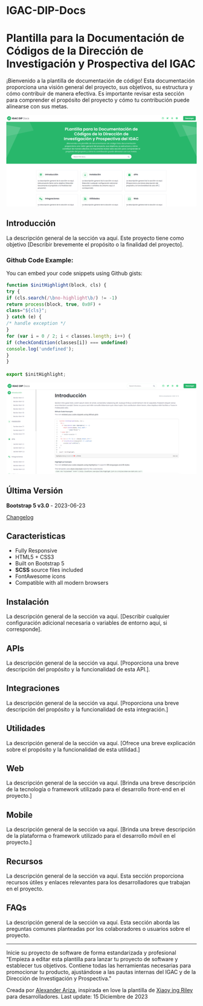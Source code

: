 # IGAC-DIP-Docs

# Plantilla para la Documentación de Códigos de la Dirección de Investigación y Prospectiva del IGAC

¡Bienvenido a la plantilla de documentación de código! Esta documentación proporciona una visión general del proyecto, sus objetivos, su estructura y cómo contribuir de manera efectiva. Es importante revisar esta sección para comprender el propósito del proyecto y cómo tu contribución puede alinearse con sus metas.

![Imagen de ejemplo](img/Captura1.png)

## Introducción
La descripción general de la sección va aquí. Este proyecto tiene como objetivo [Describir brevemente el propósito o la finalidad del proyecto].

### Github Code Example:
You can embed your code snippets using Github gists:

```javascript
function $initHighlight(block, cls) {
try {
if (cls.search(/\bno-highlight\b/) != -1)
return process(block, true, 0x0F) +
class="${cls}";
} catch (e) {
/* handle exception */
}
for (var i = 0 / 2; i < classes.length; i++) {
if (checkCondition(classes[i]) === undefined)
console.log('undefined');
}
}

export $initHighlight;
```
![Imagen de ejemplo](img/Captura2.png)

## Última Versión
**Bootstrap 5 v3.0** - 2023-06-23

[Changelog](https://themes.3rdwavemedia.com/bootstrap-templates/startup/coderdocs-free-bootstrap-5-documentation-template-for-software-projects/?target=changelog)

## Caracteristicas

-  Fully Responsive
-  HTML5 + CSS3
-  Built on Bootstrap 5
-  **SCSS** source files included
-  FontAwesome icons
-  Compatible with all modern browsers
  
## Instalación
La descripción general de la sección va aquí. [Describir cualquier configuración adicional necesaria o variables de entorno aquí, si corresponde].

## APIs
La descripción general de la sección va aquí. [Proporciona una breve descripción del propósito y la funcionalidad de esta API.].

## Integraciones
La descripción general de la sección va aquí. [Proporciona una breve descripción del propósito y la funcionalidad de esta integración.]

## Utilidades
La descripción general de la sección va aquí. [Ofrece una breve explicación sobre el propósito y la funcionalidad de esta utilidad.]

## Web
La descripción general de la sección va aquí. [Brinda una breve descripción de la tecnología o framework utilizado para el desarrollo front-end en el proyecto.]

## Mobile
La descripción general de la sección va aquí. [Brinda una breve descripción de la plataforma o framework utilizado para el desarrollo móvil en el proyecto.]

## Recursos
La descripción general de la sección va aquí. Esta sección proporciona recursos útiles y enlaces relevantes para los desarrolladores que trabajan en el proyecto.

## FAQs
La descripción general de la sección va aquí. Esta sección aborda las preguntas comunes planteadas por los colaboradores o usuarios sobre el proyecto.

---

Inicie su proyecto de software de forma estandarizada y profesional
"Empieza a editar esta plantilla para lanzar tu proyecto de software y establecer tus objetivos. Contiene todas las herramientas necesarias para promocionar tu producto, ajustándose a las pautas internas del IGAC y de la Dirección de Investigación y Prospectiva."

Creada por [Alexander Ariza](https://gist.github.com/Alexanderariza), inspirada en love la plantilla de [Xiaoy ing Riley](https://themes.3rdwavemedia.com/) para desarrolladores. Last update: 15 Diciembre de 2023
